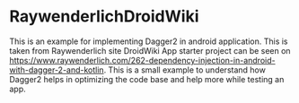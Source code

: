 # RaywenderlichDroidWiki

This is an example for implementing Dagger2 in android application.
This is taken from Raywenderlich site DroidWiki App starter project can be seen on https://www.raywenderlich.com/262-dependency-injection-in-android-with-dagger-2-and-kotlin.
This is a small example to understand how Dagger2 helps in optimizing the code base and help more while testing an app.
